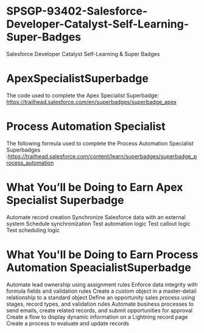# SPSGP-93402-Salesforce-Developer-Catalyst-Self-Learning-Super-Badges
Salesforce Developer Catalyst Self-Learning &amp; Super Badges

# ApexSpecialistSuperbadge

The code used to complete the Apex Specialist Superbadge: https://trailhead.salesforce.com/en/superbadges/superbadge_apex

# Process Automation Specialist

The following formula used to complete the Process Automation Specialist Superbadges :https://trailhead.salesforce.com/content/learn/superbadges/superbadge_process_automation

# What You’ll be Doing to Earn Apex Specialist Superbadge

Automate record creation Synchronize Salesforce data with an external system Schedule synchronization Test automation logic Test callout logic Test scheduling logic

# What You'll be Doing to Earn Process Automation SpeacialistSuperbadge

Automate lead ownership using assignment rules Enforce data integrity with formula fields and validation rules Create a custom object in a master-detail relationship to a standard object Define an opportunity sales process using stages, record types, and validation rules Automate business processes to send emails, create related records, and submit opportunities for approval Create a flow to display dynamic information on a Lightning record page Create a process to evaluate and update records
